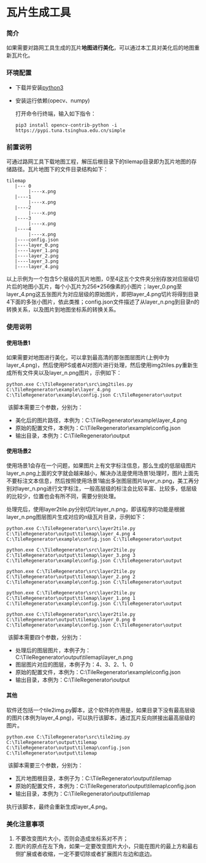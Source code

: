 

# 瓦片生成工具

### 简介

​	如果需要对路网工具生成的瓦片**地图进行美化**，可以通过本工具对美化后的地图重新瓦片化。

### 环境配置

- 下载并安装[python3](https://www.python.org/ftp/python/3.9.10/python-3.9.10-amd64.exe)

- 安装运行依赖(opecv、numpy)

  打开命令行终端，输入如下指令：

  ```shell
  pip3 install opencv-contrib-python -i https://pypi.tuna.tsinghua.edu.cn/simple
  ```

### 前置说明

​	可通过路网工具下载地图工程，解压后根目录下的tilemap目录即为瓦片地图的存储路径。瓦片地图下的文件目录结构如下：

```
tilemap
   |--- 0
        |----x.png
   |----1
        |----x.png
   |----2
        |----x.png
   |----3
        |----x.png
   |----4
        |----x.png
   |----config.json
   |----layer_0.png
   |----layer_1.png
   |----layer_2.png
   |----layer_3.png
   |----layer_4.png
```

​	以上示例为一个包含5个层级的瓦片地图，0至4这五个文件夹分别存放对应层级切片后的地图小瓦片，每个小瓦片为256*256像素的小图片；layer_0.png至layer_4.png这五张图片为对应层级的原始图片，即把layer_4.png切片将得到目录4下面的多张小图片，依此类推；config.json文件描述了从layer_n.png到目录n的转换关系，以及图片到地图坐标系的转换关系。

### 使用说明

#### 使用场景1

​	如果需要对地图进行美化，可以拿到最高清的那张图层图片(上例中为layer_4.png)，然后使用PS或者AI对图片进行处理，然后使用img2tiles.py重新生成所有文件夹以及layer_n.png图片，示例如下：

```shell
python.exe C:\TileRegenerator\src\img2tiles.py C:\TileRegenerator\example\layer_4.png C:\TileRegenerator\example\config.json C:\TileRegenerator\output
```

​	该脚本需要三个参数，分别为：

- 美化后的图片路径，本例为：C:\TileRegenerator\example\layer_4.png
- 原始的配置文件，本例为：C:\TileRegenerator\example\config.json
- 输出目录，本例为：C:\TileRegenerator\output

#### 使用场景2

​	使用场景1会存在一个问题，如果图片上有文字标注信息，那么生成的低层级图片layer_n.png上面的文字就会越来越小，解决办法是使用场景1处理时，图片上面先不要标注文本信息，然后按照使用场景1输出多张图层图片layer_n.png，美工再分别对layer_n.png进行文字标注，一般高层级的标注会比较丰富、比较多，低层级的比较少，位置也会有所不同，需要分别处理。

​	处理完后，使用layer2tile.py分别切片layer_n.png，即该程序的功能是根据layer_n.png图层图片生成对应的n级瓦片目录，示例如下：

```
python.exe C:\TileRegenerator\src\layer2tile.py C:\TileRegenerator\output\tilemap\layer_4.png 4 C:\TileRegenerator\example\config.json C:\TileRegenerator\output

python.exe C:\TileRegenerator\src\layer2tile.py C:\TileRegenerator\output\tilemap\layer_3.png 3 C:\TileRegenerator\example\config.json C:\TileRegenerator\output

python.exe C:\TileRegenerator\src\layer2tile.py C:\TileRegenerator\output\tilemap\layer_2.png 2 C:\TileRegenerator\example\config.json C:\TileRegenerator\output

python.exe C:\TileRegenerator\src\layer2tile.py C:\TileRegenerator\output\tilemap\layer_1.png 1 C:\TileRegenerator\example\config.json C:\TileRegenerator\output

python.exe C:\TileRegenerator\src\layer2tile.py C:\TileRegenerator\output\tilemap\layer_0.png 0 C:\TileRegenerator\example\config.json C:\TileRegenerator\output
```

​	该脚本需要四个参数，分别为：

- 处理后的图层图片，本例子为：C:\TileRegenerator\output\tilemap\layer_n.png
- 图层图片对应的图层，本例子为：4、3、2、1、0
- 原始的配置文件，本例为：C:\TileRegenerator\example\config.json
- 输出目录，本例为：C:\TileRegenerator\output

#### 其他

​	软件还包括一个tile2img.py脚本，这个软件的作用是，如果目录下没有最高层级的图片(本例为layer_4.png)，可以执行该脚本，通过瓦片反向拼接出最高层级的图片。

```
python.exe C:\TileRegenerator\src\tile2img.py C:\TileRegenerator\output\tilemap C:\TileRegenerator\output\tilemap\config.json C:\TileRegenerator\output\tilemap
```

​	该脚本需要三个参数，分别为：

- 瓦片地图根目录，本例子为：C:\TileRegenerator\output\tilemap
- 原始的配置文件，本例为：C:\TileRegenerator\output\tilemap\config.json 
- 输出目录，本例为：C:\TileRegenerator\output\tilemap

执行该脚本，最终会重新生成layer_4.png。

### 美化注意事项

1. 不要改变图片大小，否则会造成坐标系对不齐；
2. 图片的原点在左下角，如果一定要改变图片大小，只能在图片的最上方和最右侧扩展或者收缩，一定不要切除或者扩展图片左边和底边。
